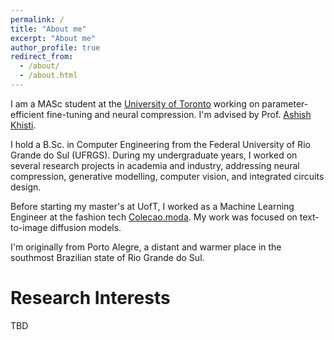 ```yaml
---
permalink: /
title: "About me"
excerpt: "About me"
author_profile: true
redirect_from: 
  - /about/
  - /about.html
---
```

I am a MASc student at the [University of Toronto](https://www.ece.utoronto.ca/) working on parameter-efficient fine-tuning and neural compression. I'm advised by Prof. [Ashish Khisti](https://www.comm.utoronto.ca/~akhisti/).

I hold a B.Sc. in Computer Engineering from the Federal University of Rio Grande do Sul (UFRGS). During my undergraduate years, I worked on several research projects in academia and industry, addressing neural compression, generative modelling, computer vision, and integrated circuits design.

Before starting my master's at UofT, I worked as a Machine Learning Engineer at the fashion tech [Colecao.moda](https://www.colecao.moda/). My work was focused on text-to-image diffusion models.

I'm originally from Porto Alegre, a distant and warmer place in the southmost Brazilian state of Rio Grande do Sul.

Research Interests
======
TBD

